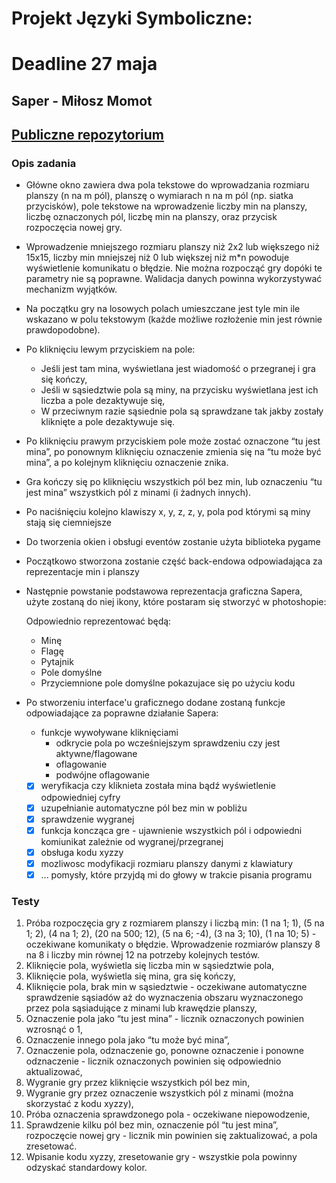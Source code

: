 # Projekt Języki Symboliczne:

# Deadline 27 maja

## Saper - Miłosz Momot

## [Publiczne repozytorium](https://github.com/smasiek/Python-saper-projekt.git)

### Opis zadania
+ Główne okno zawiera dwa pola tekstowe do wprowadzania rozmiaru planszy (n na m
pól), planszę o wymiarach n na m pól (np. siatka przycisków), pole tekstowe na
wprowadzenie liczby min na planszy, liczbę oznaczonych pól, liczbę min na planszy,
oraz przycisk rozpoczęcia nowej gry.

+ Wprowadzenie mniejszego rozmiaru planszy niż 2x2 lub większego niż 15x15, liczby
min mniejszej niż 0 lub większej niż m*n powoduje wyświetlenie komunikatu o
błędzie. Nie można rozpocząć gry dopóki te parametry nie są poprawne. Walidacja
danych powinna wykorzystywać mechanizm wyjątków.

+ Na początku gry na losowych polach umieszczane jest tyle min ile wskazano w polu
tekstowym (każde możliwe rozłożenie min jest równie prawdopodobne).

+ Po kliknięciu lewym przyciskiem na pole:
    + Jeśli jest tam mina, wyświetlana jest wiadomość o przegranej i gra się kończy,
    + Jeśli w sąsiedztwie pola są miny, na przycisku wyświetlana jest ich liczba a pole dezaktywuje się,
    + W przeciwnym razie sąsiednie pola są sprawdzane tak jakby zostały kliknięte a pole dezaktywuje się.

+ Po kliknięciu prawym przyciskiem pole może zostać oznaczone “tu jest mina”, po ponownym kliknięciu oznaczenie zmienia się na “tu może być mina”, a po kolejnym kliknięciu oznaczenie znika.

+ Gra kończy się po kliknięciu wszystkich pól bez min, lub oznaczeniu “tu jest mina” wszystkich pól z minami (i żadnych innych).

+ Po naciśnięciu kolejno klawiszy x, y, z, z, y, pola pod którymi są miny stają się ciemniejsze

+ Do tworzenia okien i obsługi eventów zostanie użyta biblioteka pygame

+ Początkowo stworzona zostanie część back-endowa odpowiadająca za reprezentacje min i planszy

+ Następnie powstanie podstawowa reprezentacja graficzna Sapera,
 użyte zostaną do niej ikony, które postaram się stworzyć w photoshopie:

  Odpowiednio reprezentować będą:
    + Minę
    + Flagę
    + Pytajnik
    + Pole domyślne
    + Przyciemnione pole domyślne pokazujace się po użyciu kodu

+ Po stworzeniu interface'u graficznego dodane zostaną funkcje odpowiadające za poprawne działanie Sapera:
    + funkcje wywoływane kliknięciami
        + odkrycie pola po wcześniejszym sprawdzeniu czy jest aktywne/flagowane
        + oflagowanie
        + podwójne oflagowanie
    - [x] weryfikacja czy kliknieta została mina bądź wyświetlenie odpowiedniej cyfry 
    - [x] uzupełnianie automatyczne pól bez min w pobliżu
    - [x] sprawdzenie wygranej 
    - [x] funkcja koncząca gre - ujawnienie wszystkich pól i odpowiedni komiunikat zależnie od wygranej/przegranej
    - [x] obsługa kodu xyzzy
    - [x] mozliwosc modyfikacji rozmiaru planszy danymi z klawiatury
    - [x] ... pomysły, które przyjdą mi do głowy w trakcie pisania programu
    
### Testy

1. Próba rozpoczęcia gry z rozmiarem planszy i liczbą min: (1 na 1; 1), (5 na 1; 2), (4 na
1; 2), (20 na 500; 12), (5 na 6; -4), (3 na 3; 10), (1 na 10; 5) - oczekiwane komunikaty
o błędzie. Wprowadzenie rozmiarów planszy 8 na 8 i liczby min równej 12 na
potrzeby kolejnych testów.
2. Kliknięcie pola, wyświetla się liczba min w sąsiedztwie pola,
3. Kliknięcie pola, wyświetla się mina, gra się kończy,
4. Kliknięcie pola, brak min w sąsiedztwie - oczekiwane automatyczne
sprawdzenie sąsiadów aż do wyznaczenia obszaru wyznaczonego przez pola
sąsiadujące z minami lub krawędzie planszy,
5. Oznaczenie pola jako “tu jest mina” - licznik oznaczonych powinien wzrosnąć o 1,
6. Oznaczenie innego pola jako “tu może być mina”,
7. Oznaczenie pola, odznaczenie go, ponowne oznaczenie i ponowne odznaczenie - licznik oznaczonych powinien się odpowiednio aktualizować,
8. Wygranie gry przez kliknięcie wszystkich pól bez min,
9. Wygranie gry przez oznaczenie wszystkich pól z minami (można skorzystać z
kodu xyzzy),
10. Próba oznaczenia sprawdzonego pola - oczekiwane niepowodzenie,
11. Sprawdzenie kilku pól bez min, oznaczenie pól “tu jest mina”, rozpoczęcie nowej gry -
licznik min powinien się zaktualizować, a pola zresetować.
12. Wpisanie kodu xyzzy, zresetowanie gry - wszystkie pola powinny odzyskać
standardowy kolor.

